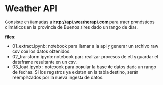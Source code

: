 # Weather API

Consiste en llamadas a **http://api.weatherapi.com** para traer pronósticos climáticos en la provincia de Buenos aires dado un rango de días.

**files**:
* 01_extract.ipynb: notebook para llamar a la api y generar un archivo  raw csv con los datos obtenidos.
* 02_transform.ipynb: notebook para realizar procesos de etl y guardar el dataframe resultante en un csv.
* 03_load.ipynb : notebook para popular la base de datos dado un rango de fechas. Si los registros ya existen en la tabla destino, serán reemplazados por la nueva ingesta de datos.
